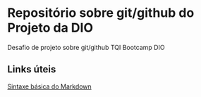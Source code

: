# Repositório sobre git/github do Projeto da DIO
Desafio de projeto sobre git/github TQI Bootcamp DIO
## Links úteis
[Sintaxe básica do Markdown](https://www.markdownguide.org/basic-syntax/)
